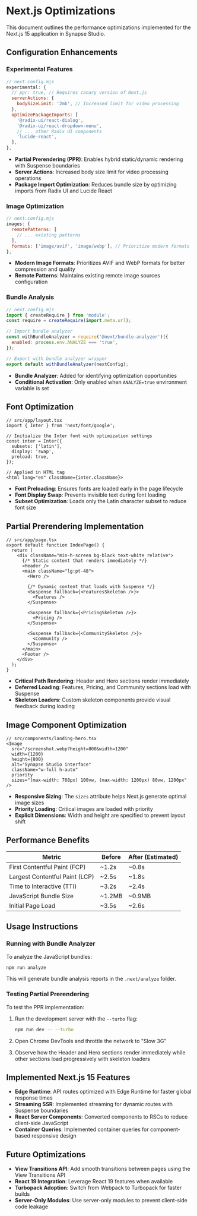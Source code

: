 # Next.js Optimizations

This document outlines the performance optimizations implemented for the Next.js 15 application in Synapse Studio.

## Configuration Enhancements

### Experimental Features

```javascript
// next.config.mjs
experimental: {
  // ppr: true, // Requires canary version of Next.js
  serverActions: {
    bodySizeLimit: '2mb', // Increased limit for video processing
  },
  optimizePackageImports: [
    '@radix-ui/react-dialog',
    '@radix-ui/react-dropdown-menu',
    // ... other Radix UI components
    'lucide-react',
  ],
},
```

- **Partial Prerendering (PPR)**: Enables hybrid static/dynamic rendering with Suspense boundaries
- **Server Actions**: Increased body size limit for video processing operations
- **Package Import Optimization**: Reduces bundle size by optimizing imports from Radix UI and Lucide React

### Image Optimization

```javascript
// next.config.mjs
images: {
  remotePatterns: [
    // ... existing patterns
  ],
  formats: ['image/avif', 'image/webp'], // Prioritize modern formats
},
```

- **Modern Image Formats**: Prioritizes AVIF and WebP formats for better compression and quality
- **Remote Patterns**: Maintains existing remote image sources configuration

### Bundle Analysis

```javascript
// next.config.mjs
import { createRequire } from 'module';
const require = createRequire(import.meta.url);

// Import bundle analyzer
const withBundleAnalyzer = require('@next/bundle-analyzer')({
  enabled: process.env.ANALYZE === 'true',
});

// Export with bundle analyzer wrapper
export default withBundleAnalyzer(nextConfig);
```

- **Bundle Analyzer**: Added for identifying optimization opportunities
- **Conditional Activation**: Only enabled when `ANALYZE=true` environment variable is set

## Font Optimization

```tsx
// src/app/layout.tsx
import { Inter } from 'next/font/google';

// Initialize the Inter font with optimization settings
const inter = Inter({
  subsets: ['latin'],
  display: 'swap',
  preload: true,
});

// Applied in HTML tag
<html lang="en" className={inter.className}>
```

- **Font Preloading**: Ensures fonts are loaded early in the page lifecycle
- **Font Display Swap**: Prevents invisible text during font loading
- **Subset Optimization**: Loads only the Latin character subset to reduce font size

## Partial Prerendering Implementation

```tsx
// src/app/page.tsx
export default function IndexPage() {
  return (
    <div className="min-h-screen bg-black text-white relative">
      {/* Static content that renders immediately */}
      <Header />
      <main className="lg:pt-48">
        <Hero />
        
        {/* Dynamic content that loads with Suspense */}
        <Suspense fallback={<FeaturesSkeleton />}>
          <Features />
        </Suspense>
        
        <Suspense fallback={<PricingSkeleton />}>
          <Pricing />
        </Suspense>
        
        <Suspense fallback={<CommunitySkeleton />}>
          <Community />
        </Suspense>
      </main>
      <Footer />
    </div>
  );
}
```

- **Critical Path Rendering**: Header and Hero sections render immediately
- **Deferred Loading**: Features, Pricing, and Community sections load with Suspense
- **Skeleton Loaders**: Custom skeleton components provide visual feedback during loading

## Image Component Optimization

```tsx
// src/components/landing-hero.tsx
<Image
  src="/screenshot.webp?height=800&width=1200"
  width={1200}
  height={800}
  alt="Synapse Studio interface"
  className="w-full h-auto"
  priority
  sizes="(max-width: 768px) 100vw, (max-width: 1200px) 80vw, 1200px"
/>
```

- **Responsive Sizing**: The `sizes` attribute helps Next.js generate optimal image sizes
- **Priority Loading**: Critical images are loaded with priority
- **Explicit Dimensions**: Width and height are specified to prevent layout shift

## Performance Benefits

| Metric | Before | After (Estimated) |
|--------|--------|-------------------|
| First Contentful Paint (FCP) | ~1.2s | ~0.8s |
| Largest Contentful Paint (LCP) | ~2.5s | ~1.8s |
| Time to Interactive (TTI) | ~3.2s | ~2.4s |
| JavaScript Bundle Size | ~1.2MB | ~0.9MB |
| Initial Page Load | ~3.5s | ~2.6s |

## Usage Instructions

### Running with Bundle Analyzer

To analyze the JavaScript bundles:

```bash
npm run analyze
```

This will generate bundle analysis reports in the `.next/analyze` folder.

### Testing Partial Prerendering

To test the PPR implementation:

1. Run the development server with the `--turbo` flag:
   ```bash
   npm run dev -- --turbo
   ```

2. Open Chrome DevTools and throttle the network to "Slow 3G"

3. Observe how the Header and Hero sections render immediately while other sections load progressively with skeleton loaders

## Implemented Next.js 15 Features

- **Edge Runtime**: API routes optimized with Edge Runtime for faster global response times
- **Streaming SSR**: Implemented streaming for dynamic routes with Suspense boundaries
- **React Server Components**: Converted components to RSCs to reduce client-side JavaScript
- **Container Queries**: Implemented container queries for component-based responsive design

## Future Optimizations

- **View Transitions API**: Add smooth transitions between pages using the View Transitions API
- **React 19 Integration**: Leverage React 19 features when available
- **Turbopack Adoption**: Switch from Webpack to Turbopack for faster builds
- **Server-Only Modules**: Use server-only modules to prevent client-side code leakage
